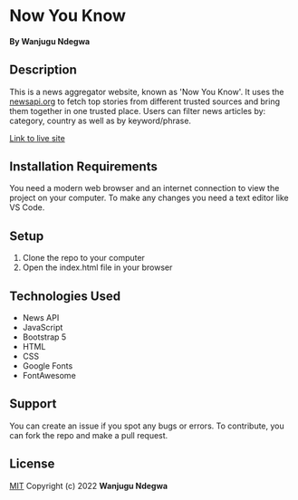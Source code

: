 # Now You Know
#### By **Wanjugu Ndegwa**
## Description
This is a news aggregator website, known as 'Now You Know'. It uses the [newsapi.org](https://newsapi.org/docs) to fetch top stories from different trusted sources and bring them together in one trusted place. Users can filter news articles by: category, country as well as by keyword/phrase.

[Link to live site](https://wanjugundegwa.github.io/Now-You-Know/)

## Installation Requirements
You need a modern web browser and an internet connection to view the project on your computer. To make any changes you need a text editor like VS Code.

## Setup
1. Clone the repo to your computer
2. Open the index.html file in your browser

## Technologies Used
* News API
* JavaScript
* Bootstrap 5
* HTML
* CSS
* Google Fonts
* FontAwesome

## Support
You can create an issue if you spot any bugs or errors. To contribute, you can fork the repo and make a pull request.

## License
[MIT](https://choosealicense.com/licenses/mit/)
Copyright (c) 2022 **Wanjugu Ndegwa**

